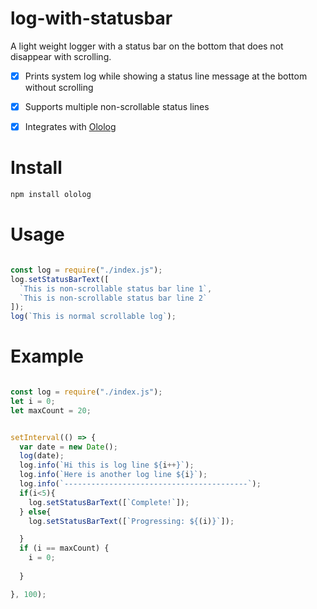 # log-with-statusbar
A light weight logger with a status bar on the bottom that does not disappear with scrolling.

- [x] Prints system log while showing a status line message at the bottom without scrolling
- [x] Supports multiple non-scrollable status lines
- [x] Integrates with [Ololog](https://github.com/xpl/ololog)


# Install
```bash
npm install ololog
```
# Usage
```javascript

const log = require("./index.js");
log.setStatusBarText([
  `This is non-scrollable status bar line 1`,
  `This is non-scrollable status bar line 2`
]);
log(`This is normal scrollable log`);
```

# Example
```javascript

const log = require("./index.js");
let i = 0;
let maxCount = 20;


setInterval(() => {
  var date = new Date();
  log(date);
  log.info(`Hi this is log line ${i++}`);
  log.info(`Here is another log line ${i}`);
  log.info(`-----------------------------------------`);
  if(i<5){
    log.setStatusBarText([`Complete!`]);
  } else{
    log.setStatusBarText([`Progressing: ${(i)}`]);

  }
  if (i == maxCount) {
    i = 0;
    
  }

}, 100);

```
